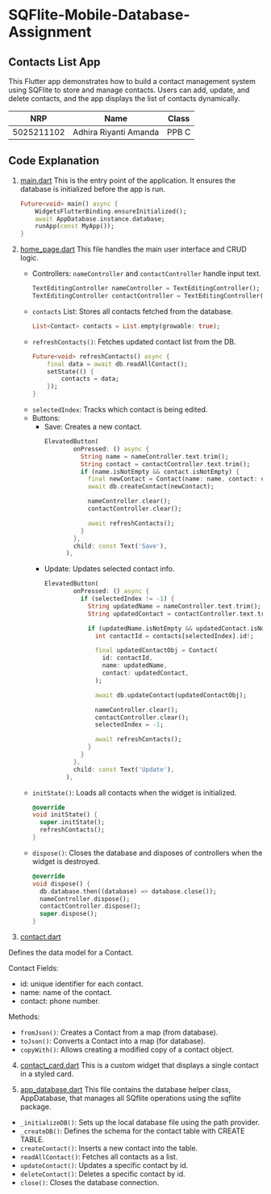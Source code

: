 # SQFlite-Mobile-Database-Assignment

## Contacts List App
This Flutter app demonstrates how to build a contact management system using SQFlite to store and manage contacts. Users can add, update, and delete contacts, and the app displays the list of contacts dynamically.

| NRP        | Name                        | Class
| ---------- | --------------------------- | -------
| 5025211102 | Adhira Riyanti Amanda       | PPB C

## Code Explanation
1. [main.dart](/lib/main.dart)
This is the entry point of the application. It ensures the database is initialized before the app is run.

    ```dart
    Future<void> main() async {
        WidgetsFlutterBinding.ensureInitialized();
        await AppDatabase.instance.database;
        runApp(const MyApp());
    }
    ```

2. [home_page.dart](/lib/home_page.dart)
This file handles the main user interface and CRUD logic.

    - Controllers: `nameController` and `contactController` handle input text.
        ```dart
        TextEditingController nameController = TextEditingController();
        TextEditingController contactController = TextEditingController();
        ```
    - `contacts` List: Stores all contacts fetched from the database.
      ```dart
      List<Contact> contacts = List.empty(growable: true);
      ```
    - `refreshContacts()`: Fetches updated contact list from the DB.
      ```dart
      Future<void> refreshContacts() async {
          final data = await db.readAllContact();
          setState(() {
              contacts = data;
          });
      }
      ```
    - `selectedIndex`: Tracks which contact is being edited.
    - Buttons:
        - Save: Creates a new contact.
          ```dart
          ElevatedButton(
                  onPressed: () async {
                    String name = nameController.text.trim();
                    String contact = contactController.text.trim();
                    if (name.isNotEmpty && contact.isNotEmpty) {
                      final newContact = Contact(name: name, contact: contact);
                      await db.createContact(newContact);

                      nameController.clear();
                      contactController.clear();

                      await refreshContacts();
                    }
                  },
                  child: const Text('Save'),
                ),
          ```
        - Update: Updates selected contact info.
          ```dart
          ElevatedButton(
                  onPressed: () async {
                    if (selectedIndex != -1) {
                      String updatedName = nameController.text.trim();
                      String updatedContact = contactController.text.trim();

                      if (updatedName.isNotEmpty && updatedContact.isNotEmpty) {
                        int contactId = contacts[selectedIndex].id!;

                        final updatedContactObj = Contact(
                          id: contactId,
                          name: updatedName,
                          contact: updatedContact,
                        );

                        await db.updateContact(updatedContactObj);

                        nameController.clear();
                        contactController.clear();
                        selectedIndex = -1;

                        await refreshContacts();
                      }
                    }
                  },
                  child: const Text('Update'),
                ),
          ```
    - `initState()`: Loads all contacts when the widget is initialized.
      ```dart
      @override
      void initState() {
        super.initState();
        refreshContacts();
      }
      ```
    - `dispose()`: Closes the database and disposes of controllers when the widget is destroyed.
      ```dart
      @override
      void dispose() {
        db.database.then((database) => database.close());
        nameController.dispose();
        contactController.dispose();
        super.dispose();
      }
      ```

3. [contact.dart](/lib/contact.dart)

Defines the data model for a Contact. 

Contact Fields:
- id: unique identifier for each contact.
- name: name of the contact.
- contact: phone number.

Methods:
- `fromJson()`: Creates a Contact from a map (from database).
- `toJson()`: Converts a Contact into a map (for database).
- `copyWith()`: Allows creating a modified copy of a contact object.

4. [contact_card.dart](/lib/contact_card.dart)
This is a custom widget that displays a single contact in a styled card.

5. [app_database.dart](/lib/app_database.dart)
This file contains the database helper class, AppDatabase, that manages all SQflite operations using the sqflite package.
- `_initializeDB()`: Sets up the local database file using the path provider.
- `_createDB()`: Defines the schema for the contact table with CREATE TABLE.
- `createContact()`: Inserts a new contact into the table.
- `readAllContact()`: Fetches all contacts as a list.
- `updateContact()`: Updates a specific contact by id.
- `deleteContact()`: Deletes a specific contact by id.
- `close()`: Closes the database connection.

